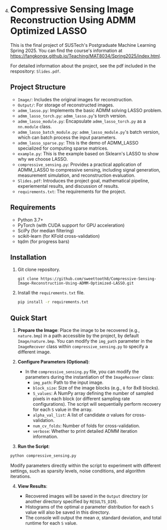 4. # Compressive Sensing Image Reconstruction Using ADMM Optimized LASSO
   This is the final project of SUSTech's Postgraduate Machine Learning Spring 2025. You can find the course's information at https://fangkongx.github.io/Teaching/MAT8034/Spring2025/index.html. 
   
   For detailed information about the project, see the pdf included in the respository:  `Slides.pdf`.
   
   ## Project Structure
   
   - `Image/`: Includes the original images for reconstruction.
   - `Output/`: For storage of reconstructed images.
   - `admm_lasso.py`: Implements the basic ADMM solving LASSO problem.
   - `admm_lasso_torch.py`: `admm_lasso.py`'s torch version.
   - `admm_lasso_module.py`: Encapsulate `admm_lasso_torch.py` as a `nn.module` class. 
   - `admm_lasso_batch_module.py`: `admm_lasso_module.py`'s batch version, which can batch process the input parameters.
   - `admm_lasso_sparse.py`: This is the demo of ADMM_LASSO specialized for computing sparse matrices.
   - `example.py`: This is the example based on Sklearn's LASSO to show why we choose LASSO.
   - `compressive_sensing.py`: Provides a practical application of ADMM_LASSO to compressive sensing, including signal generation, measurement simulation, and reconstruction evaluation.
   - `Slides.pdf`: Introduces the project goal, mathematical pipeline, experiemental results, and discussion of results.
   - `requirements.txt`: The requirements for the project.
   
   ## Requirements
   
   - Python 3.7+
   - PyTorch (with CUDA support for GPU acceleration)
   - SciPy (for median filtering)
   - scikit-learn (for KFold cross-validation)
   - tqdm (for progress bars)
   
   ## Installation
   
   1. Git clone repository.
   
      ```
      git clone https://github.com/sweettooth8/Compressive-Sensing-Image-Reconstruction-Using-ADMM-Optimized-LASSO.git
      ```
   
   2. Install the `requirements.txt` file.
   
      ```bash
      pip install -r requirements.txt
      ```
   
   ## Quick Start
   
   1. **Prepare the Image**: Place the image to be recovered (e.g., `nature.bmp`) in a path accessible by the project, by default `Image/nature.bmp`. You can modify the `img_path` parameter in the `ImageRecover` class within `compressive_sensing.py` to specify a different image.
   2. **Configure Parameters (Optional)**:
      - In the `compressive_sensing.py` file, you can modify the parameters during the instantiation of the `ImageRecover` class:
        - `img_path`: Path to the input image.
        - `block_size`: Size of the image blocks (e.g., `8` for 8x8 blocks).
        - `S_values`: A NumPy array defining the number of sampled pixels in each block (or different sampling rate configurations). The script will sequentially perform recovery for each `S` value in the array.
        - `alpha_val_list`: A list of candidate $\alpha$ values for cross-validation.
        - `num_cv_folds`: Number of folds for cross-validation.
        - `verbose`: Whether to print detailed ADMM iteration information.
   
   3. **Run the Script**:
   
   ```bash
   python compressive_sensing.py
   ```
   
   Modify parameters directly within the script to experiment with different settings, such as sparsity levels, noise conditions, and algorithm iterations.
   
   4. **View Results**:
   
      - Recovered images will be saved in the `Output` directory (or another directory specified by `RESULTS_DIR`).
      - Histograms of the optimal $\alpha$ parameter distribution for each `S` value will also be saved in this directory.
      - The console will output the mean $\alpha$, standard deviation, and total runtime for each `S` value.
   
      
